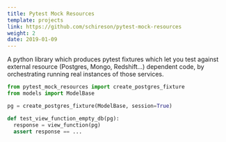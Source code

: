 ```yaml
---
title: Pytest Mock Resources
template: projects
link: https://github.com/schireson/pytest-mock-resources
weight: 2
date: 2019-01-09
---
```


A python library which produces pytest fixtures which let you test against
external resource (Postgres, Mongo, Redshift...) dependent code, by orchestrating
running real instances of those services.

```python
from pytest_mock_resources import create_postgres_fixture
from models import ModelBase

pg = create_postgres_fixture(ModelBase, session=True)

def test_view_function_empty_db(pg):
  response = view_function(pg)
  assert response == ...
```
